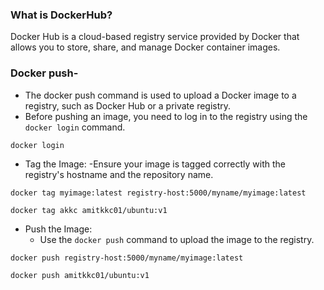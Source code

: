 ### What is DockerHub?
Docker Hub is a cloud-based registry service provided by Docker that allows you to store, share, and manage Docker container images. 

### Docker push-
- The docker push command is used to upload a Docker image to a registry, such as Docker Hub or a private registry.
- Before pushing an image, you need to log in to the registry using the `docker login` command.
```
docker login
```
- Tag the Image:
    -Ensure your image is tagged correctly with the registry's hostname and the repository name.
```
docker tag myimage:latest registry-host:5000/myname/myimage:latest

docker tag akkc amitkkc01/ubuntu:v1
```
- Push the Image:
    - Use the `docker push` command to upload the image to the registry.
```
docker push registry-host:5000/myname/myimage:latest

docker push amitkkc01/ubuntu:v1
```



